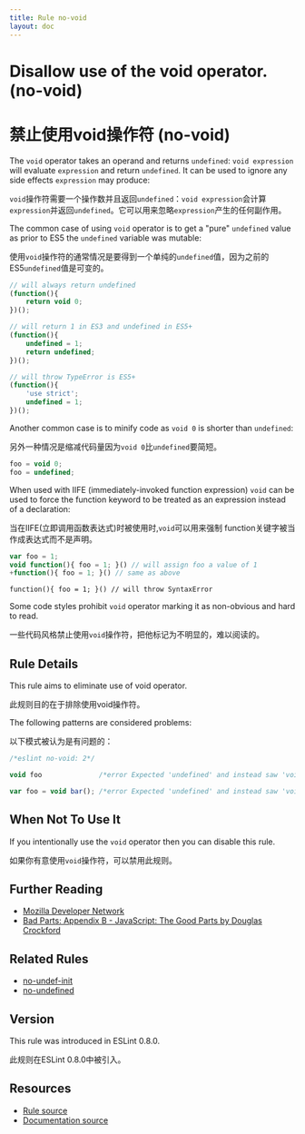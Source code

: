 ```yaml
---
title: Rule no-void
layout: doc
---
```

<!-- Note: No pull requests accepted for this file. See README.md in the root directory for details. -->
# Disallow use of the void operator. (no-void)

# 禁止使用void操作符 (no-void)

The `void` operator takes an operand and returns `undefined`: `void expression` will evaluate `expression` and return `undefined`. It can be used to ignore any side effects `expression` may produce:

`void`操作符需要一个操作数并且返回`undefined`：`void expression`会计算`expression`并返回`undefined`。它可以用来忽略`expression`产生的任何副作用。

The common case of using `void` operator is to get a "pure" `undefined` value as prior to ES5 the `undefined` variable was mutable:

使用`void`操作符的通常情况是要得到一个单纯的`undefined`值，因为之前的ES5`undefined`值是可变的。


```js
// will always return undefined
(function(){
    return void 0;
})();

// will return 1 in ES3 and undefined in ES5+
(function(){
    undefined = 1;
    return undefined;
})();

// will throw TypeError is ES5+
(function(){
    'use strict';
    undefined = 1;
})();
```

Another common case is to minify code as `void 0` is shorter than `undefined`:

另外一种情况是缩减代码量因为`void 0`比`undefined`要简短。

```js
foo = void 0;
foo = undefined;
```

When used with IIFE (immediately-invoked function expression) `void` can be used to force the function keyword to be treated as an expression instead of a declaration:

当在IIFE(立即调用函数表达式)时被使用时,`void`可以用来强制 function关键字被当作成表达式而不是声明。

```js
var foo = 1;
void function(){ foo = 1; }() // will assign foo a value of 1
+function(){ foo = 1; }() // same as above
```

```
function(){ foo = 1; }() // will throw SyntaxError
```

Some code styles prohibit `void` operator marking it as non-obvious and hard to read.

一些代码风格禁止使用`void`操作符，把他标记为不明显的，难以阅读的。

## Rule Details

This rule aims to eliminate use of void operator.

此规则目的在于排除使用void操作符。

The following patterns are considered problems:

以下模式被认为是有问题的：

```js
/*eslint no-void: 2*/

void foo              /*error Expected 'undefined' and instead saw 'void'.*/

var foo = void bar(); /*error Expected 'undefined' and instead saw 'void'.*/
```

## When Not To Use It

If you intentionally use the `void` operator then you can disable this rule.

如果你有意使用`void`操作符，可以禁用此规则。

## Further Reading

* [Mozilla Developer Network](https://developer.mozilla.org/en-US/docs/Web/JavaScript/Reference/Operators/void)
* [Bad Parts: Appendix B - JavaScript: The Good Parts by Douglas Crockford](http://oreilly.com/javascript/excerpts/javascript-good-parts/bad-parts.html)

## Related Rules

* [no-undef-init](no-undef-init)
* [no-undefined](no-undefined)

## Version

This rule was introduced in ESLint 0.8.0.

此规则在ESLint 0.8.0中被引入。

## Resources

* [Rule source](https://github.com/eslint/eslint/tree/master/lib/rules/no-void.js)
* [Documentation source](https://github.com/eslint/eslint/tree/master/docs/rules/no-void.md)
